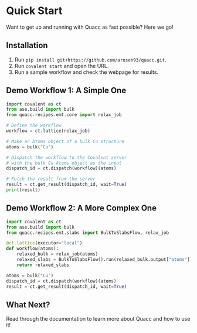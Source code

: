 # Quick Start

Want to get up and running with Quacc as fast possible? Here we go!

## Installation

1. Run `pip install git+https://github.com/arosen93/quacc.git`.
2. Run `covalent start` and open the URL.
3. Run a sample workflow and check the webpage for results.

## Demo Workflow 1: A Simple One

```python
import covalent as ct
from ase.build import bulk
from quacc.recipes.emt.core import relax_job

# Define the workflow
workflow = ct.lattice(relax_job)

# Make an Atoms object of a bulk Cu structure
atoms = bulk("Cu")

# Dispatch the workflow to the Covalent server
# with the bulk Cu Atoms object as the input
dispatch_id = ct.dispatch(workflow)(atoms)

# Fetch the result from the server
result = ct.get_result(dispatch_id, wait=True)
print(result)
```

## Demo Workflow 2: A More Complex One

```python
import covalent as ct
from ase.build import bulk
from quacc.recipes.emt.slabs import BulkToSlabsFlow, relax_job

@ct.lattice(executor="local")
def workflow(atoms):
    relaxed_bulk = relax_job(atoms)
    relaxed_slabs = BulkToSlabsFlow().run(relaxed_bulk.output["atoms"])
    return relaxed_slabs

atoms = bulk("Cu")
dispatch_id = ct.dispatch(workflow)(atoms)
result = ct.get_result(dispatch_id, wait=True)
```

## What Next?

Read through the documentation to learn more about Quacc and how to use it!
